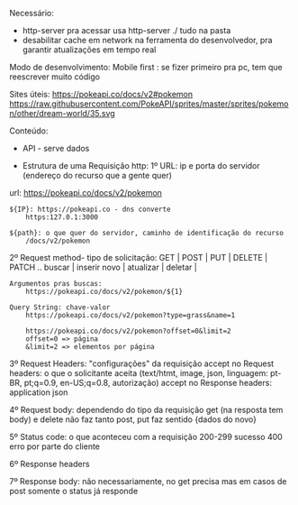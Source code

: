 Necessário:
* http-server
    pra acessar usa http-server ./ tudo na pasta
* desabilitar cache em network na ferramenta do desenvolvedor, pra garantir atualizações em tempo real

Modo de desenvolvimento:
Mobile first : se fizer primeiro pra pc, tem que reescrever muito código

Sites úteis:
https://pokeapi.co/docs/v2#pokemon
https://raw.githubusercontent.com/PokeAPI/sprites/master/sprites/pokemon/other/dream-world/35.svg

Conteúdo:

* API - serve dados

* Estrutura de uma Requisição http:
1º URL: ip e porta do servidor (endereço do recurso que a gente quer)

url: https://pokeapi.co/docs/v2/pokemon 

    ${IP}: https://pokeapi.co - dns converte
        https:127.0.1:3000

    ${path}: o que quer do servidor, caminho de identificação do recurso
        /docs/v2/pokemon

2º Request method- tipo de solicitação: 
    GET | POST | PUT | DELETE | PATCH ..
    buscar | inserir novo | atualizar | deletar |

    Argumentos pras buscas:
        https://pokeapi.co/docs/v2/pokemon/${1}

    Query String: chave-valor
        https://pokeapi.co/docs/v2/pokemon?type=grass&name=1

        https://pokeapi.co/docs/v2/pokemon?offset=0&limit=2
        offset=0 => página
        &limit=2 => elementos por página

3º Request Headers: "configurações" da requisição
    accept no Request headers: o que o solicitante aceita (text/htmt, image, json, linguagem: pt-BR, pt;q=0.9, en-US;q=0.8, autorização)
    accept no Response headers: application json

4º Request body: dependendo do tipo da requisição 
    get (na resposta tem body) e delete não faz tanto
    post, put faz sentido {dados do novo}

5º Status code: o que aconteceu com a requisição
    200-299 sucesso
    400 erro por parte do cliente

6º Response headers

7º Response body: não necessariamente, no get precisa mas em casos de post somente o status já responde

